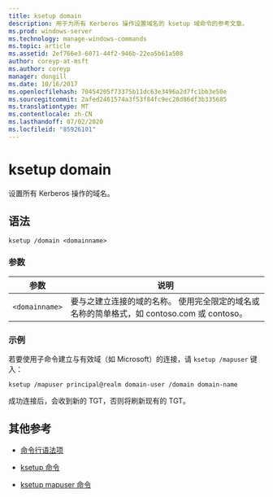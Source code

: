 ```yaml
---
title: ksetup domain
description: 用于为所有 Kerberos 操作设置域名的 ksetup 域命令的参考文章。
ms.prod: windows-server
ms.technology: manage-windows-commands
ms.topic: article
ms.assetid: 2ef766e3-6071-44f2-946b-22ea5b61a508
author: coreyp-at-msft
ms.author: coreyp
manager: dongill
ms.date: 10/16/2017
ms.openlocfilehash: 70454205f73375b11dc63e3496a2d7fc1bb3e50e
ms.sourcegitcommit: 2afed2461574a3f53f84fc9ec28d86df3b335685
ms.translationtype: MT
ms.contentlocale: zh-CN
ms.lasthandoff: 07/02/2020
ms.locfileid: "85926101"
---
```

# <a name="ksetup-domain"></a>ksetup domain

设置所有 Kerberos 操作的域名。

## <a name="syntax"></a>语法

```
ksetup /domain <domainname>
```

### <a name="parameters"></a>参数

| 参数 | 说明 |
| --------- | ----------- |
| `<domainname>` | 要与之建立连接的域的名称。 使用完全限定的域名或名称的简单格式，如 contoso.com 或 contoso。|

### <a name="examples"></a>示例

若要使用子命令建立与有效域（如 Microsoft）的连接，请 `ksetup /mapuser` 键入：

```
ksetup /mapuser principal@realm domain-user /domain domain-name
```

成功连接后，会收到新的 TGT，否则将刷新现有的 TGT。

## <a name="additional-references"></a>其他参考

- [命令行语法项](command-line-syntax-key.md)

- [ksetup 命令](ksetup.md)

- [ksetup mapuser 命令](ksetup-mapuser.md)
